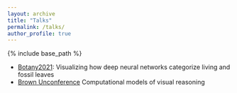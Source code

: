 ```yaml
---
layout: archive
title: "Talks"
permalink: /talks/
author_profile: true
---
```


{% include base_path %}

* [Botany2021](https://2021.botanyconference.org/): Visualizing how deep neural networks categorize living and fossil leaves 
* [Brown Unconference](https://unconference.brown.edu/) Computational models of visual reasoning

<!--
**Abstract**: Deep learning is starting to revolutionize science and society, and it is poised to transform botany. Because computers can effortlessly sift through millions of images, machine learning offers the promise to find visual features that are previously unknown or invisible to the human eye. At the same time, interpreting how deep neural networks arrive at their categorization decisions remains a major challenge for computer vision. We have developed a deep-learning-based computer-vision system for identifying extant-leaf images to botanical family, using a new image database of cleared, x-rayed, and fossil leaves consisting mostly of angiosperms (see related abstracts at this meeting). The approach outperforms a previous system developed by our group (Wilf et al 2016, PNAS) and is arguably capable of discriminating among families beyond human capabilities. We describe novel machine-learning methods and visualizations for explaining the network's decisions to identify individual leaf images at the family level, a standard target for leaf and fossil-leaf identification. We leverage so-called explainability methods (Selvaraju et al 2017, ICCV) to produce a variety of heatmap visualizations that highlight important image locations the network uses to make classification decisions. In addition, we use modern optimization methods to synthesize images that are prototypical of each family to illustrate the most diagnostic visual features used by the system. Finally, we implement a method based on the so-called concept activation vector (Kim et al 2018, ICML) to characterize the degree to which the system's strategy aligns with traits used by botanists (e.g., venation pattern, teeth, margin, shape). Overall, this work constitutes an initial step towards systematically investigating how large-scale machine methods can be used practically, for the benefit of human observers identifying living and fossil leaves.
-->
